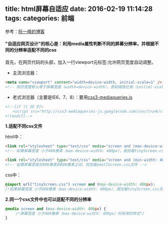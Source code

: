 title: html屏幕自适应
date: 2016-02-19 11:14:28
tags:
categories: 前端
---
参考：[阮一峰的博客](http://www.ruanyifeng.com/blog/2012/05/responsive_web_design.html)
#### "自适应网页设计"的核心是：利用media属性判断不同的屏幕分辨率，并根据不同的分辨率适配不同的css


首先，在网页代码的头部，加入一行viewport元标签:允许网页宽度自动调整。

- 主流浏览器：
``` html
<meta name="viewport" content="width=device-width, initial-scale=1" />
<!-- 网页宽度默认等于屏幕宽度（width=device-width），原始缩放比例（initial-scale=1）为1.0，即网页初始大小占屏幕面积的100% -->
```
- 老式浏览器（主要是IE6、7、8）：要用[css3-mediaqueries.js](https://code.google.com/archive/p/css3-mediaqueries-js)
``` html
<!--[if lt IE 9]>
　　<script src="http://css3-mediaqueries-js.googlecode.com/svn/trunk/css3-mediaqueries.js"></script>
<![endif]-->
```


**1.适配不同css文件**

html中：
``` html
<link rel="stylesheet" type="text/css" media="screen and (max-device-width: 400px)" href="tinyScreen.css" />
<!-- 如果屏幕宽度 小于400像素（max-device-width: 400px），就加载tinyScreen.css文件 -->

<link rel="stylesheet" type="text/css" media="screen and (min-width: 400px) and (max-device-width: 600px)" href="smallScreen.css" />
<!-- 如果屏幕宽度在400像素到600像素之间，则加载smallScreen.css文件 -->
```
css中：
``` css
@import url("tinyScreen.css") screen and (max-device-width: 400px);
/*如果屏幕宽度 小于400像素（max-device-width: 400px），就加载tinyScreen.css文件*/
```

**2.同一个css文件中也可以适配不同的分辨率**
``` css
@media screen and (max-device-width: 400px) {
　   /*屏幕宽度 小于400像素（max-device-width: 400px）时采用的样式*/　　　
}    
```